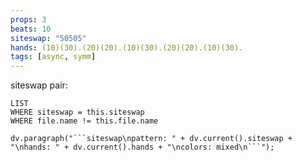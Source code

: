 ```yaml
---
props: 3
beats: 10
siteswap: "50505"
hands: (10)(30).(20)(20).(10)(30).(20)(20).(10)(30).
tags: [async, symm]
---
```


siteswap pair:
```dataview
LIST
WHERE siteswap = this.siteswap
WHERE file.name != this.file.name
```
```dataviewjs
dv.paragraph("```siteswap\npattern: " + dv.current().siteswap + "\nhands: " + dv.current().hands + "\ncolors: mixed\n```");
```
